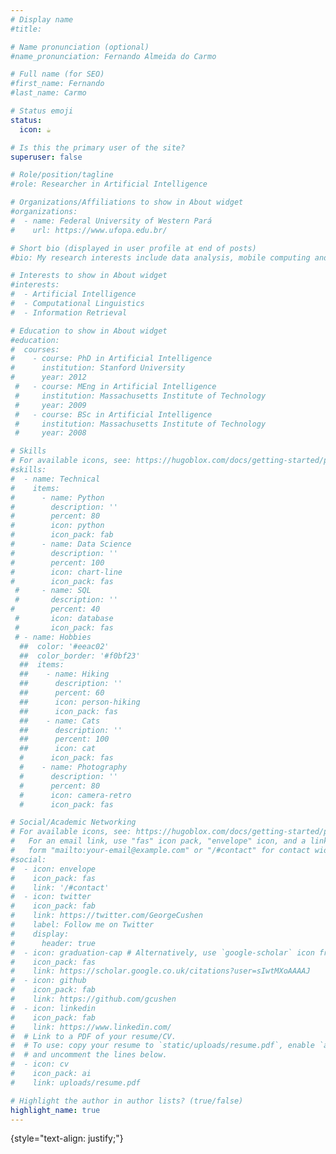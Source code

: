 ```yaml
---
# Display name
#title: 

# Name pronunciation (optional)
#name_pronunciation: Fernando Almeida do Carmo

# Full name (for SEO)
#first_name: Fernando
#last_name: Carmo

# Status emoji
status:
  icon: ☕️

# Is this the primary user of the site?
superuser: false

# Role/position/tagline
#role: Researcher in Artificial Intelligence

# Organizations/Affiliations to show in About widget
#organizations:
#  - name: Federal University of Western Pará
#    url: https://www.ufopa.edu.br/

# Short bio (displayed in user profile at end of posts)
#bio: My research interests include data analysis, mobile computing and programmable matter.

# Interests to show in About widget
#interests:
#  - Artificial Intelligence
#  - Computational Linguistics
#  - Information Retrieval

# Education to show in About widget
#education:
#  courses:
#    - course: PhD in Artificial Intelligence
#      institution: Stanford University
#      year: 2012
 #   - course: MEng in Artificial Intelligence
 #     institution: Massachusetts Institute of Technology
 #     year: 2009
 #   - course: BSc in Artificial Intelligence
 #     institution: Massachusetts Institute of Technology
 #     year: 2008

# Skills
# For available icons, see: https://hugoblox.com/docs/getting-started/page-builder/#icons
#skills:
#  - name: Technical
#    items:
#      - name: Python
#        description: ''
#        percent: 80
#        icon: python
#        icon_pack: fab
#      - name: Data Science
#        description: ''
#        percent: 100
#        icon: chart-line
#        icon_pack: fas
 #     - name: SQL
 #       description: ''
#        percent: 40
 #       icon: database
 #       icon_pack: fas
 # - name: Hobbies
  ##  color: '#eeac02'
  ##  color_border: '#f0bf23'
  ##  items:
  ##    - name: Hiking
  ##      description: ''
  ##      percent: 60
  ##      icon: person-hiking
  ##      icon_pack: fas
  ##    - name: Cats
  ##      description: ''
  ##      percent: 100
  ##      icon: cat
  #      icon_pack: fas
  #    - name: Photography
  #      description: ''
  #      percent: 80
  #      icon: camera-retro
  #      icon_pack: fas

# Social/Academic Networking
# For available icons, see: https://hugoblox.com/docs/getting-started/page-builder/#icons
#   For an email link, use "fas" icon pack, "envelope" icon, and a link in the
#   form "mailto:your-email@example.com" or "/#contact" for contact widget.
#social:
#  - icon: envelope
#    icon_pack: fas
#    link: '/#contact'
#  - icon: twitter
#    icon_pack: fab
#    link: https://twitter.com/GeorgeCushen
#    label: Follow me on Twitter
#    display:
#      header: true
#  - icon: graduation-cap # Alternatively, use `google-scholar` icon from `ai` icon pack
#    icon_pack: fas
#    link: https://scholar.google.co.uk/citations?user=sIwtMXoAAAAJ
#  - icon: github
#    icon_pack: fab
#    link: https://github.com/gcushen
#  - icon: linkedin
#    icon_pack: fab
#    link: https://www.linkedin.com/
#  # Link to a PDF of your resume/CV.
#  # To use: copy your resume to `static/uploads/resume.pdf`, enable `ai` icons in `params.yaml`,
#  # and uncomment the lines below.
#  - icon: cv
#    icon_pack: ai
#    link: uploads/resume.pdf

# Highlight the author in author lists? (true/false)
highlight_name: true
---
```



{style="text-align: justify;"}
